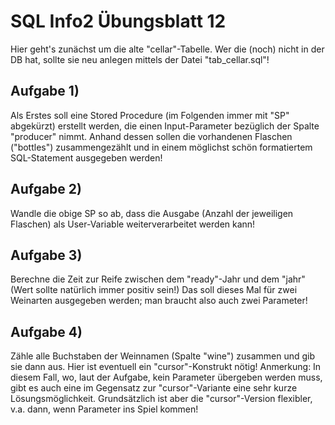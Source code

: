 # SQL Info2 Übungsblatt 12

Hier geht's zunächst um die alte "cellar"-Tabelle. Wer die (noch) nicht in der
DB hat, sollte sie neu anlegen mittels der Datei "tab_cellar.sql"!

## Aufgabe 1)
Als Erstes soll eine Stored Procedure (im Folgenden immer mit "SP" abgekürzt)
erstellt werden, die einen Input-Parameter bezüglich der Spalte "producer"
nimmt. Anhand dessen sollen die vorhandenen Flaschen ("bottles") zusammengezählt
und in einem möglichst schön formatiertem SQL-Statement ausgegeben werden!

## Aufgabe 2)
Wandle die obige SP so ab, dass die Ausgabe (Anzahl der jeweiligen Flaschen) als
User-Variable weiterverarbeitet werden kann!

## Aufgabe 3)
Berechne die Zeit zur Reife zwischen dem "ready"-Jahr und dem "jahr" (Wert
sollte natürlich immer positiv sein!) Das soll dieses Mal für zwei Weinarten
ausgegeben werden; man braucht also auch zwei Parameter!

## Aufgabe 4)
Zähle alle Buchstaben der Weinnamen (Spalte "wine") zusammen und gib sie dann
aus. Hier ist eventuell ein "cursor"-Konstrukt nötig!
Anmerkung: In diesem Fall, wo, laut der Aufgabe, kein Parameter übergeben werden
muss, gibt es auch eine im Gegensatz zur "cursor"-Variante eine sehr kurze
Lösungsmöglichkeit. Grundsätzlich ist aber die "cursor"-Version flexibler, v.a.
dann, wenn Parameter ins Spiel kommen!
